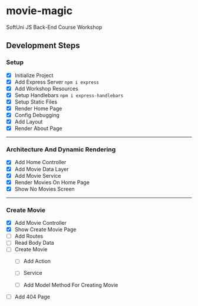 # movie-magic
SoftUni JS Back-End Course Workshop

## Development Steps

### Setup
 - [x] Initialize Project
 - [x] Add Express Server `npm i express`
 - [x] Add Workshop Resources
 - [x] Setup Handlebars `npm i express-handlebars`
 - [x] Setup Static Files
 - [x] Render Home Page
 - [x] Config Debugging
 - [x] Add Layout
 - [x] Render About Page
---
### Architecture And Dynamic Rendering
 - [x] Add Home Controller
 - [x] Add Movie Data Layer
 - [x] Add Movie Service 
 - [x] Render Movies On Home Page
 - [x] Show No Movies Screen
---
### Create Movie
 - [x] Add Movie Controller
 - [x] Show Create Movie Page
 - [ ] Add Routes
 - [ ] Read Body Data
 - [ ] Create Movie
   - [ ] Add Action
   - [ ] Service
   - [ ] Add Model Method For Creating Movie


 - [ ] Add 404 Page
